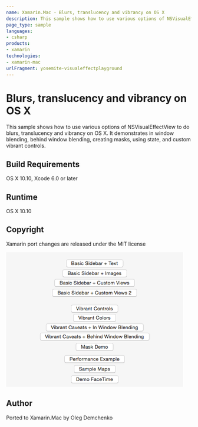 ```yaml
---
name: Xamarin.Mac - Blurs, translucency and vibrancy on OS X
description: This sample shows how to use various options of NSVisualEffectView to do blurs, translucency and vibrancy on OS X. It demonstrates in window...
page_type: sample
languages:
- csharp
products:
- xamarin
technologies:
- xamarin-mac
urlFragment: yosemite-visualeffectplayground
---
```

# Blurs, translucency and vibrancy on OS X

This sample shows how to use various options of NSVisualEffectView to do blurs, translucency and vibrancy on OS X. It demonstrates in window blending, behind window blending, creating masks, using state, and custom vibrant controls.

## Build Requirements

OS X 10.10, Xcode 6.0 or later

## Runtime
OS X 10.10

## Copyright

Xamarin port changes are released under the MIT license

![Blurs, translucency and vibrancy on OS X application screenshot](Screenshots/1.png "Blurs, translucency and vibrancy on OS X application screenshot")

## Author

Ported to Xamarin.Mac by Oleg Demchenko
